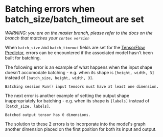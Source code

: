 # Batching errors when batch_size/batch_timeout are set

_WARNING: you are on the master branch, please refer to the docs on the branch that matches your `cortex version`_

When `batch_size` and `batch_timeout` fields are set for the [TensorFlow Predictor](../deployments/predictors.md#tensorflow-predictor), errors can be encountered if the associated model hasn't been built for batching.

The following error is an example of what happens when the input shape doesn't accomodate batching - e.g. when its shape is `[height, width, 3]` instead of `[batch_size, height, width, 3]`.
```text
Batching session Run() input tensors must have at least one dimension.
```

The next error is another example of setting the output shape inappropriately for batching - e.g. when its shape is `[labels]` instead of `[batch_size, labels]`.

```text
Batched output tensor has 0 dimensions.
```

The solution to these 2 errors is to incorporate into the model's graph another dimension placed on the first position for both its input and output.
